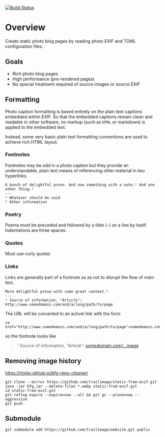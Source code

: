 [![Build Status](https://travis-ci.org/trailimage/static-from-exif.svg?branch=master)](https://travis-ci.org/trailimage/static-from-exif)

# Overview

Create static photo blog pages by reading photo EXIF and TOML configuration files.

## Goals

- Rich photo blog pages
- High performance (pre-rendered pages)
- No special treatment required of source images or source EXIF

## Formatting

Photo caption formatting is based entirely on the plain text captions embedded
within EXIF. So that the embedded captions remain clean and readable in other software, no markup (such as `HTML` or markdown) is applied to the embedded text.

Instead, some very basic plain text formatting conventions are used to achieve rich HTML layout.

### Footnotes

Footnotes may be odd in a photo caption but they provide an understandable, plain text means of referencing other material in lieu hyperlinks.

```
A bunch of delightful prose. And now something with a note.¹ And one other thing.²
---
¹ Whatever should be said
² Other information
```

### Poetry

Poems must be preceded and followed by a tilde (`~`) on a line by itself. Indentations are three spaces.

### Quotes

Must use curly quotes

### Links

Links are generally part of a footnote so as not to disrupt the flow of main text.

```
More delightful prose with some great context.¹
---
¹ Source of information, "Article": http://www.somedomain.com/and/a/long/path/to/page
```

The URL will be converted to an activel link with the form

```
<a href="http://www.somedomain.com/and/a/long/path/to/page">somedomain.com/.../page</a>
```

so the footnote looks like

> ¹ Source of information, "Article": [somedomain.com/.../page](#)

## Removing image history

https://rtyley.github.io/bfg-repo-cleaner/

```
git clone --mirror https://github.com/trailimage/static-from-exif.git
java -jar bfg.jar --delete-files *.webp static-from-exif.git
cd static-from-exif.git
git reflog expire --expire=now --all && git gc --prune=now --aggressive
git push

```

## Submodule

```
git submodule add https://github.com/trailimage/website.git public
```